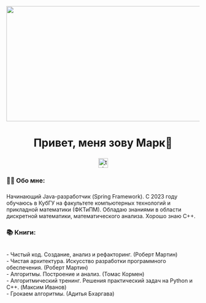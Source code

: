 <br clear="both">

<div align="center">
  <img height="300" width="600" src="https://i.pinimg.com/originals/15/e7/e3/15e7e300166c962d3b8a22f60b5cac9e.gif"  />
</div>

###

<h1 align="center">Привет, меня зову Марк👋</h1>

###

<div align="center">
  <a href="https://t.me/fsbrossii" target="_blank">
    <img src="https://img.shields.io/static/v1?message=Telegram&logo=telegram&label=&color=2CA5E0&logoColor=white&labelColor=&style=for-the-badge" height="25" alt="telegram logo"  />
  </a>
</div>

###

<h3 align="left">👩‍💻 Обо мне:</h3>

###

<p align="left">Начинающий Java-разработчик (Spring Framework). С 2023 году обучаюсь в КубГУ на факультете компьютерных технологий и прикладной математики (ФКТиПМ). Обладаю знаниями в области дискретной математики, математического анализа. Хорошо знаю С++.</p>

###

<h3 align="left">📚 Книги:</h3>
<br>- Чистый код. Создание, анализ и рефакторинг. (Роберт Мартин)
<br>- Чистая архитектура. Искусство разработки программного обеспечения. (Роберт Мартин)
<br>- Алгоритмы. Построение и анализ. (Томас Кормен)
<br>- Алгоритмический тренинг. Решения практический задач на Python и C++. (Максим Иванов)
<br>- Грокаем алгоритмы. (Адитья Бхаргава)


